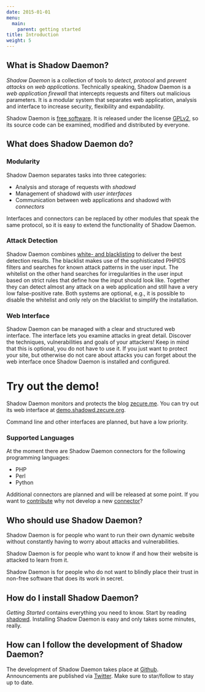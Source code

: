 ```yaml
---
date: 2015-01-01
menu:
  main:
    parent: getting started
title: Introduction
weight: 5
---
```


## What is Shadow Daemon?

*Shadow Daemon* is a collection of tools to *detect*, *protocol* and *prevent* *attacks* on *web applications*.
Technically speaking, Shadow Daemon is a *web application firewall* that intercepts requests and filters out malicious parameters.
It is a modular system that separates web application, analysis and interface to increase security, flexibility and expandability.

Shadow Daemon is [free software](https://www.gnu.org/philosophy/free-sw.html). It is released under the license [GPLv2](/about/license), so its source code can be examined, modified and distributed by everyone.

## What does Shadow Daemon do?

### Modularity

Shadow Daemon separates tasks into three categories:

* Analysis and storage of requests with *shadowd*
* Management of shadowd with *user interfaces*
* Communication between web applications and shadowd with *connectors*

Interfaces and connectors can be replaced by other modules that speak the same protocol, so it is easy to extend the functionality of Shadow Daemon.

### Attack Detection

Shadow Daemon combines [white- and blacklisting](/documentation/architecture) to deliver the best detection results.
The blacklist makes use of the sophisticated PHPIDS filters and searches for known attack patterns in the user input.
The whitelist on the other hand searches for irregularities in the user input based on strict rules that define how the input should look like.
Together they can detect almost any attack on a web application and still have a very low false-positive rate.
Both systems are optional, e.g., it is possible to disable the whitelist and only rely on the blacklist to simplify the installation.

### Web Interface

Shadow Daemon can be managed with a clear and structured web interface.
The interface lets you examine attacks in great detail.
Discover the techniques, vulnerabilities and goals of your attackers!
Keep in mind that this is optional, you do not have to use it.
If you just want to protect your site, but otherwise do not care about attacks you can forget about the web interface once Shadow Daemon is installed and configured.

<div class="note info">
<h1>Try out the demo!</h1>
<p>Shadow Daemon monitors and protects the blog <a target="_blank" href="http://zecure.me/">zecure.me</a>.
You can try out its web interface at <a target="_blank" href="https://demo.shadowd.zecure.org/">demo.shadowd.zecure.org</a>.</p>
</div>

Command line and other interfaces are planned, but have a low priority.

### Supported Languages

At the moment there are Shadow Daemon connectors for the following programming languages:

* PHP
* Perl
* Python

Additional connectors are planned and will be released at some point.
If you want to [contribute](/development/contributing) why not develop a new [connector](/documentation/connectors)?

## Who should use Shadow Daemon?

Shadow Daemon is for people who want to run their own dynamic website without constantly having to worry about attacks and vulnerabilities.

Shadow Daemon is for people who want to know if and how their website is attacked to learn from it.

Shadow Daemon is for people who do not want to blindly place their trust in non-free software that does its work in secret.

## How do I install Shadow Daemon?

*Getting Started* contains everything you need to know. Start by reading [shadowd](/overview/shadowd).
Installing Shadow Daemon is easy and only takes some minutes, really.

## How can I follow the development of Shadow Daemon?

The development of Shadow Daemon takes place at [Github](https://github.com/zecure).
Announcements are published via [Twitter](https://twitter.com/zecureit).
Make sure to star/follow to stay up to date.
